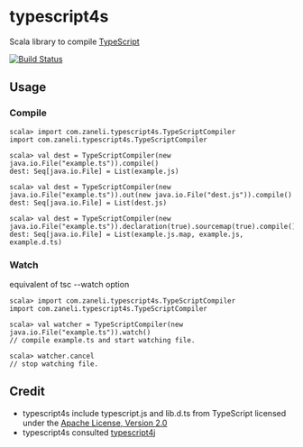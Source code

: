 # typescript4s
Scala library to compile [TypeScript](http://www.typescriptlang.org/)

[![Build Status](https://api.travis-ci.org/zaneli/typescript4s.png?branch=master)](https://travis-ci.org/zaneli/typescript4s)

## Usage

### Compile

```
scala> import com.zaneli.typescript4s.TypeScriptCompiler
import com.zaneli.typescript4s.TypeScriptCompiler

scala> val dest = TypeScriptCompiler(new java.io.File("example.ts")).compile()
dest: Seq[java.io.File] = List(example.js)

scala> val dest = TypeScriptCompiler(new java.io.File("example.ts")).out(new java.io.File("dest.js")).compile()
dest: Seq[java.io.File] = List(dest.js)

scala> val dest = TypeScriptCompiler(new java.io.File("example.ts")).declaration(true).sourcemap(true).compile()
dest: Seq[java.io.File] = List(example.js.map, example.js, example.d.ts)
```

### Watch

equivalent of tsc --watch option
```
scala> import com.zaneli.typescript4s.TypeScriptCompiler
import com.zaneli.typescript4s.TypeScriptCompiler

scala> val watcher = TypeScriptCompiler(new java.io.File("example.ts")).watch()
// compile example.ts and start watching file.

scala> watcher.cancel
// stop watching file.
```

## Credit
* typescript4s include typescript.js and lib.d.ts from TypeScript licensed under the [Apache License, Version 2.0](http://www.apache.org/licenses/LICENSE-2.0)  
* typescript4s consulted [typescript4j](https://github.com/martypitt/typescript4j)
